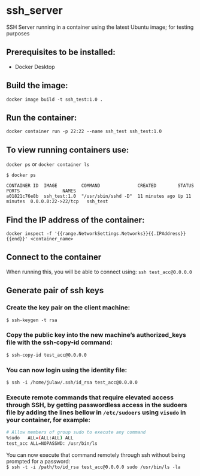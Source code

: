 # ssh_server
SSH Server running in a container using the latest Ubuntu image; for testing purposes

## Prerequisites to be installed:</b>
 - Docker Desktop 

## Build the image:
`docker image build -t ssh_test:1.0 .`

## Run the container:
`docker container run -p 22:22 --name ssh_test ssh_test:1.0`</br>
## To view running containers use: </br>
`docker ps` or `docker container ls`
```
$ docker ps

CONTAINER ID  IMAGE         COMMAND              CREATED        STATUS         PORTS                NAMES
a01821c76e8b  ssh_test:1.0  "/usr/sbin/sshd -D"  11 minutes ago Up 11 minutes  0.0.0.0:22->22/tcp   ssh_test
```

## Find the IP address of the container:
`docker inspect -f '{{range.NetworkSettings.Networks}}{{.IPAddress}}{{end}}' <container_name>`

## Connect to the container
When running this, you will be able to connect using: `ssh test_acc@0.0.0.0`

## Generate pair of ssh keys

### Create the key pair on the client machine:
`$ ssh-keygen -t rsa`

### Copy the public key into the new machine’s authorized_keys file with the ssh-copy-id command:
`$ ssh-copy-id test_acc@0.0.0.0`

### You can now login using the identity file:
`$ ssh -i /home/julaw/.ssh/id_rsa test_acc@0.0.0.0`

### Execute remote commands that require elevated access through SSH, by getting passwordless access in the sudoers file by adding the lines bellow in `/etc/sudoers` using `visudo` in your container, for example:

```bash
# Allow members of group sudo to execute any command
%sudo   ALL=(ALL:ALL) ALL
test_acc ALL=NOPASSWD: /usr/bin/ls
```
You can now execute that command remotely through ssh without being prompted for a password: <br/>
`$ ssh -t -i /path/to/id_rsa test_acc@0.0.0.0 sudo /usr/bin/ls -la`
